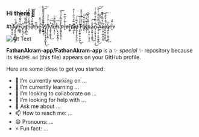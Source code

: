 ### Hi there 👋



#M̴͚̥͎͉̲̤͝y̸̧̡̨͖̝̘̱̟̱̯̭̜̑̋̅̒̏ ̶̜͇̣̄̑F̴̛̯͖̯̥̐̈̀͌͂́̏́̽́͗u̷̢̖̭̺̦͗͂̕ͅl̵̨̦̘̲̿̈́̂̃ͅl̸̡̖̪̣͚͛̄́͐͐̍̈́̏̽̀̀ņ̴̈́̃͂̋̊͗̿͋̀̒̓̚ạ̴̛̊̂̿̈́̀̏̏̂̀̈́̕̚͝m̵̨̑̿e̵͚̺͍̪̒̔̈́̃͋̚ ̴̥̼̳̓̌͌̈̎̉̓́̇́̔̔̀̎̆į̸͎̲͕̖̠̾͂͋́̈́̒̍̈̑̋́͝͠ş̸̨͙̻̙̬͔͔̩̥̻̟͓́͜ͅ ̵̡͙̦̜͍̜̝͇̅̀͗̀͋̈́̈Ṁ̵̛͉͚̙̖̭͚̟͓̒̈̚͜͝͝ǔ̶̦͓̠̯̝͊͌͋̂͛̅͘̕ḩ̵̣̝̤͙͖̙̟̻̣̹̾̇͝ā̴̧̛̮̻̗̥͈̲̹̒̄̓͂̃͆̍̓̆́̌͠ͅͅm̶̬̉̾͊̀́͛̅̿̕m̸̛͍̲̦͒ą̶̛̰͉̱͒̈̿̈́̈́̈́̇̀̔̂̚͘͘͘ͅd̷̢͚͎̥̙͈̠̰̤̝̫̀̎̿̒́͠ ̶͕͎͍̫͍̗̫̦̫̩̺̩͌̀̉̓̈́͘͜͠ͅF̶̝̠͊̇̍̋̂̈́̊̔̃̑̄͂̕ǻ̸̭̂̆͐̌̃̆͛͐ͅẗ̴̻͉́̃̆̈̈̾́͆͝ͅḩ̴̩̘̬͙̘͎͉̬͉̝̍̿̎̏̈́̀̐̑å̵̙̬̮͖̝͉̖͍͇͓̂͛̀͜͠ń̷̡͕͈̝̤͓̱̞͔̠̜̦͉͎̅̓̿̈́͒̍̅̆̒͗́͘̚͘͜ ̴̧̡̩̞̹̣̭̲̩͚̜̻͋͐̇̏̃̌̈́͊͗̓̀̃͘͜͝͝Ȧ̴̛̪̜͆͛̀̈́̊̏͝͠ķ̵̧̛̬͎̩͍̱̜̹̳̠̅̈́̐̿̏͐͒͊r̸͎̥̰̠̤̪̘̺̼̖̉̈́̃̒͒̏͋̄͜͠ͅą̸͍̜͓̜͕̫̻̮̳̹̀͛͆͜m̷̮̈̒̿́̕



![Alt Text](https://c.tenor.com/mGgWY8RkgYMAAAAC/hello-world.gif)


**FathanAkram-app/FathanAkram-app** is a ✨ _special_ ✨ repository because its `README.md` (this file) appears on your GitHub profile.

Here are some ideas to get you started:

- 🔭 I’m currently working on ...
- 🌱 I’m currently learning ...
- 👯 I’m looking to collaborate on ...
- 🤔 I’m looking for help with ...
- 💬 Ask me about ...
- 📫 How to reach me: ...
- 😄 Pronouns: ...
- ⚡ Fun fact: ...

